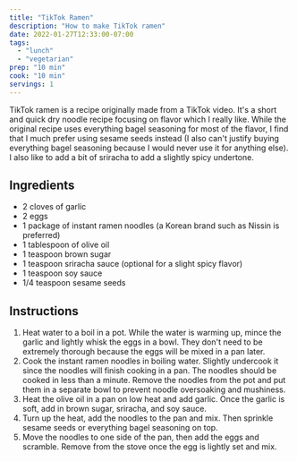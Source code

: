```yaml
---
title: "TikTok Ramen"
description: "How to make TikTok ramen"
date: 2022-01-27T12:33:00-07:00
tags:
  - "lunch"
  - "vegetarian"
prep: "10 min"
cook: "10 min"
servings: 1
---
```


TikTok ramen is a recipe originally made from a TikTok video. It's a short and quick dry noodle recipe focusing on flavor which I really like. While the original recipe uses everything bagel seasoning for most of the flavor, I find that I much prefer using sesame seeds instead (I also can't justify buying everything bagel seasoning because I would never use it for anything else). I also like to add a bit of sriracha to add a slightly spicy undertone.

## Ingredients

* 2 cloves of garlic
* 2 eggs
* 1 package of instant ramen noodles (a Korean brand such as Nissin is preferred)
* 1 tablespoon of olive oil
* 1 teaspoon brown sugar
* 1 teaspoon sriracha sauce (optional for a slight spicy flavor)
* 1 teaspoon soy sauce
* 1/4 teaspoon sesame seeds

## Instructions

1. Heat water to a boil in a pot. While the water is warming up, mince the garlic and lightly whisk the eggs in a bowl. They don't need to be extremely thorough because the eggs will be mixed in a pan later.
2. Cook the instant ramen noodles in boiling water. Slightly undercook it since the noodles will finish cooking in a pan. The noodles should be cooked in less than a minute. Remove the noodles from the pot and put them in a separate bowl to prevent noodle oversoaking and mushiness.
3. Heat the olive oil in a pan on low heat and add garlic. Once the garlic is soft, add in brown sugar, sriracha, and soy sauce.
4. Turn up the heat, add the noodles to the pan and mix. Then sprinkle sesame seeds or everything bagel seasoning on top.
5. Move the noodles to one side of the pan, then add the eggs and scramble. Remove from the stove once the egg is lightly set and mix.
